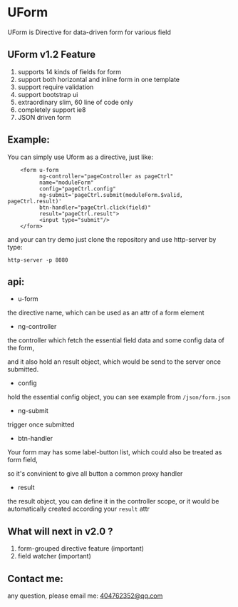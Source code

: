 # UForm

UForm is Directive for data-driven form for various field

## UForm v1.2 Feature

1. supports 14 kinds of fields for form
2. support both horizontal and inline form in one template
3. support require validation
4. support bootstrap ui
5. extraordinary slim, 60 line of code only
6. completely support ie8
7. JSON driven form


## Example:

You can simply use Uform as a directive, just like:

```
	<form u-form 
	      ng-controller="pageController as pageCtrl"
		  name="moduleForm"          
		  config="pageCtrl.config" 
		  ng-submit='pageCtrl.submit(moduleForm.$valid, pageCtrl.result)' 
		  btn-handler="pageCtrl.click(field)" 
		  result="pageCtrl.result">
		  <input type="submit"/>
	</form>

```

and your can try demo just clone the repository and use http-server by type:

```
http-server -p 8080
```

## api:

- u-form

the directive name, which can be used as an attr of a form element

- ng-controller

the controller which fetch the essential field data and some config data of the form,

and it also hold an result object, which would be send to the server once submitted.

- config

hold the essential config object, you can see example from `/json/form.json`

- ng-submit

trigger once submitted

- btn-handler

Your form may has some label-button list, which could also be treated as form field,

so it's convinient to give all button a common proxy handler 

- result

the result object, you can define it in the controller scope, or it would be automatically created according your `result` attr


## What will next in v2.0 ?

1. form-grouped directive feature (important)
2. field watcher (important)

## Contact me:

any question, please email me: 404762352@qq.com